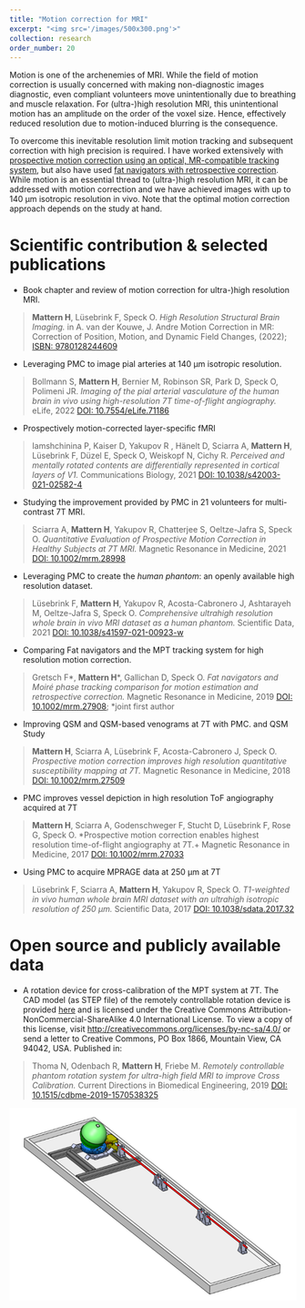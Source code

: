 ```yaml
---
title: "Motion correction for MRI"
excerpt: "<img src='/images/500x300.png'>"
collection: research
order_number: 20
---
```


Motion is one of the archenemies of MRI. While the field of motion correction is usually concerned with making non-diagnostic images diagnostic, even compliant volunteers move unintentionally due to breathing and muscle relaxation. For (ultra-)high resolution MRI,  this unintentional motion has an amplitude on the order of the voxel size. Hence, effectively reduced resolution due to motion-induced blurring is the consequence. 

To overcome this inevitable resolution limit motion tracking and subsequent correction with high precision is required. I have worked extensively with [prospective motion correction using an optical, MR-compatible tracking system](https://doi.org/10.1371/journal.pone.0133921), but also have used [fat navigators with retrospective correction](https://doi.org/10.1002/mrm.27908). While motion is an essential thread to (ultra-)high resolution MRI, it can be addressed with motion correction and we have achieved images with up to 140 µm isotropic resolution in vivo. Note that the optimal motion correction approach depends on the study at hand.


# Scientific contribution & selected publications

* Book chapter and review of motion correction for ultra-)high resolution MRI.
>**Mattern H**, Lüsebrink F, Speck O.
*High Resolution Structural Brain Imaging.*
in A. van der Kouwe, J. Andre Motion Correction in MR: Correction of Position, Motion,
and Dynamic Field Changes, (2022); 
[ISBN: 9780128244609](https://doi.org/10.1016/B978-0-12-824460-9.00014-5)

* Leveraging PMC to image pial arteries at 140 µm isotropic resolution.
>Bollmann S, **Mattern H**, Bernier M, Robinson SR, Park D, Speck O, Polimeni JR.
*Imaging of the pial arterial vasculature of the human brain in vivo using high-resolution 7T time-of-flight angiography.*
eLife, 2022
[DOI: 10.7554/eLife.71186](https://doi.org/10.7554/eLife.71186)

* Prospectively motion-corrected layer-specific fMRI 
>Iamshchinina P, Kaiser D, Yakupov R , Hänelt D, Sciarra A, **Mattern H**, Lüsebrink F, Düzel E, Speck O, Weiskopf N, Cichy R.
*Perceived and mentally rotated contents are differentially represented in cortical layers of V1.*
Communications Biology, 2021
[DOI: 10.1038/s42003-021-02582-4](https://doi.org/10.1038/s42003-021-02582-4)

* Studying the improvement provided by PMC in 21 volunteers for multi-contrast 7T MRI.
>Sciarra A, **Mattern H**, Yakupov R, Chatterjee S, Oeltze-Jafra S, Speck O.
*Quantitative Evaluation of Prospective Motion Correction in Healthy Subjects at 7T MRI.*
Magnetic Resonance in Medicine, 2021
[DOI: 10.1002/mrm.28998](https://doi.org/10.1002/mrm.28998)

* Leveraging PMC to create the *human phantom*: an openly available high resolution dataset.
>Lüsebrink F, **Mattern H**, Yakupov R, Acosta-Cabronero J, Ashtarayeh M, Oeltze-Jafra S, Speck O.
*Comprehensive ultrahigh resolution whole brain in vivo MRI dataset as a human phantom.*
Scientific Data, 2021
[DOI: 10.1038/s41597-021-00923-w](https://doi.org/10.1038/s41597-021-00923-w)

* Comparing Fat navigators and the MPT tracking system for high resolution motion correction.
>Gretsch F*, **Mattern H***, Gallichan D, Speck O.
*Fat navigators and Moiré phase tracking comparison for motion estimation and retrospective correction.*
Magnetic Resonance in Medicine, 2019
[DOI: 10.1002/mrm.27908](https://doi.org/10.1002/mrm.27908);
*joint first author

* Improving QSM and QSM-based venograms at 7T with PMC.
and QSM Study
>**Mattern H**, Sciarra A, Lüsebrink F, Acosta-Cabronero J, Speck O.
*Prospective motion correction improves high resolution quantitative susceptibility mapping at 7T.*
Magnetic Resonance in Medicine, 2018
[DOI: 10.1002/mrm.27509](https://doi.org/10.1002/mrm.27509)

* PMC improves vessel depiction in high resolution ToF angiography acquired at 7T 
>**Mattern H**, Sciarra A, Godenschweger F, Stucht D, Lüsebrink F, Rose G, Speck O.
*Prospective motion correction enables highest resolution time-of-flight angiography at 7T.+
Magnetic Resonance in Medicine, 2017
[DOI: 10.1002/mrm.27033](https://doi.org/10.1002/mrm.27033)

* Using PMC to acquire MPRAGE data at 250 µm at 7T 
>Lüsebrink F, Sciarra A, **Mattern H**, Yakupov R, Speck O.
*T1-weighted in vivo human whole brain MRI dataset with an ultrahigh isotropic resolution of 250 µm.*
Scientific Data, 2017
[DOI: 10.1038/sdata.2017.32](https://doi.org/10.1038/sdata.2017.32)


# Open source and publicly available data
* A rotation device for cross-calibration of the MPT system at 7T. The CAD model (as STEP file) of the remotely controllable rotation device is provided [here](https://gitlab.com/hmattern/tmi/tree/master/RotDev) and is licensed under the Creative Commons Attribution-NonCommercial-ShareAlike 4.0 International License. To view a copy of this license, visit http://creativecommons.org/licenses/by-nc-sa/4.0/ or send a letter to Creative Commons, PO Box 1866, Mountain View, CA 94042, USA. 
Published in: 
>Thoma N, Odenbach R, **Mattern H**, Friebe M.
*Remotely controllable phantom rotation system for ultra-high field MRI to improve Cross Calibration.*
Current Directions in Biomedical Engineering, 2019
[DOI: 10.1515/cdbme-2019-1570538325](https://doi.org/10.1515/cdbme-2019-1570538325)

<img src="/images/research/RotDevFullView.PNG" style="display: block; margin: auto;" />
